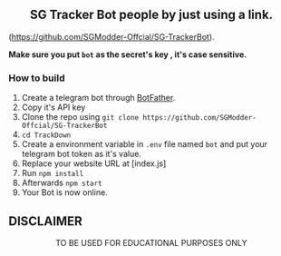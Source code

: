 <h2 align='center'>SG Tracker Bot people by just using a link.</h2>

<div align="center">

</div>

(https://github.com/SGModder-Offcial/SG-TrackerBot). 

**Make sure you put `bot` as the secret's key , it's case sensitive.**


### How to build
1. Create a telegram bot through [BotFather](https://t.me/BotFather).
1. Copy it's API key
1. Clone the repo using `git clone https://github.com/SGModder-Offcial/SG-TrackerBot`
1. `cd TrackDown`
1. Create a environment variable in `.env` file named `bot` and put your telegram bot token as it's value.
1. Replace your website URL at [index.js]
1. Run `npm install`
1. Afterwards `npm start`
1. Your Bot is now online.



## DISCLAIMER
<p align="center">
 TO BE USED FOR EDUCATIONAL PURPOSES ONLY

</p>

